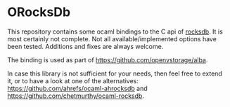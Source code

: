 ORocksDb
========

This repository contains some ocaml bindings to the C api of
[rocksdb](http://github.com/facebook/rocksdb/).
It is most certainly not complete. Not all available/implemented options have
been tested.
Additions and fixes are always welcome.

The binding is used as part of https://github.com/openvstorage/alba.

In case this library is not sufficient for your needs, then feel free to extend
it, or to have a look at one of the alternatives:
https://github.com/ahrefs/ocaml-ahrocksdb and
https://github.com/chetmurthy/ocaml-rocksdb.
